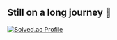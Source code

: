 ## Still on a long journey 🧳
[![Solved.ac Profile](http://mazassumnida.wtf/api/v2/generate_badge?boj=alsxmakt)](https://solved.ac/alsxmakt/)
<!--
![GitHub stats](https://github-readme-stats.vercel.app/api?username=seobkun325&show_icons=true&theme=radical)
![Top Langs](https://github-readme-stats.vercel.app/api/top-langs/?username=seobkun325)](https://github.com/anuraghazra/github-readme-stats)
-->
<!--
**seobkun325/seobkun325** is a ✨ _special_ ✨ repository because its `README.md` (this file) appears on your GitHub profile.

Here are some ideas to get you started:

- 🔭 I’m currently working on ...
- 🌱 I’m currently learning ...
- 👯 I’m looking to collaborate on ...
- 🤔 I’m looking for help with ...
- 💬 Ask me about ...
- 📫 How to reach me: ...
- 😄 Pronouns: ...
- ⚡ Fun fact: ...
-->
